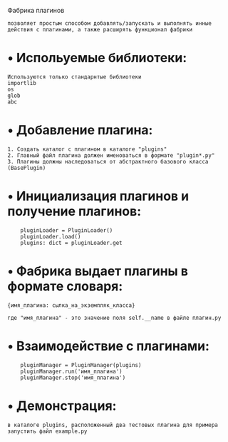 Фабрика плагинов
```
позволяет простым способом добавлять/запускать и выполнять инные действия с плагинами, а также расширять функционал фабрики
```
# • Испольуемые библиотеки:
```
Используются только стандарнтые библиотеки
importlib
os
glob
abc
```


# • Добавление плагина:
```
1. Создать каталог с плагином в каталоге "plugins"
2. Главный файл плагина должен именоваться в формате "plugin*.py"
3. Плагины должны наследоваться от абстрактного базового класса (BasePlugin)
```

# • Инициализация плагинов и получение плагинов:
```
    pluginLoader = PluginLoader()
    pluginLoader.load()
    plugins: dict = pluginLoader.get
```

# • Фабрика выдает плагины в формате словаря:
```
{имя_плагина: сылка_на_экземпляк_класса}

где "имя_плагина" - это значение поля self.__name в файле плагин.py
```

# • Взаимодействие с плагинами:
```
    pluginManager = PluginManager(plugins)
    pluginManager.run('имя_плагина')
    pluginManager.stop('имя_плагина')
```

# • Демонстрация:
```
в каталоге plugins, расположенный два тестовых плагина для примера
запустить файл example.py
```